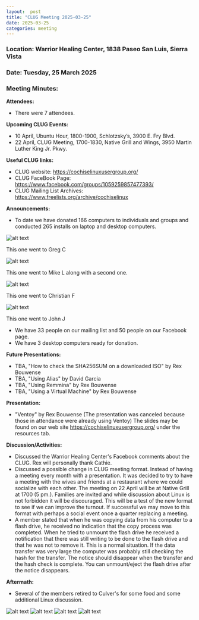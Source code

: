```yaml
---
layout:  post
title: "CLUG Meeting 2025-03-25"
date: 2025-03-25
categories: meeting
---
```


### Location: Warrior Healing Center, 1838 Paseo San Luis, Sierra Vista

### Date: Tuesday, 25 March 2025
### Meeting Minutes:

**Attendees:** 
 * There were 7 attendees.

**Upcoming CLUG Events:**
 * 10 April, Ubuntu Hour, 1800-1900, Schlotzsky’s, 3900 E. Fry Blvd.
 * 22 April, CLUG Meeting, 1700-1830, Native Grill and Wings, 3950 Martin Luther King Jr. Pkwy.

**Useful CLUG links:**
 * CLUG website:  https://cochiselinuxusergroup.org/
 * CLUG FaceBook Page:  https://www.facebook.com/groups/1059259857477393/
 * CLUG Mailing List Archives:  https://www.freelists.org/archive/cochiselinux

**Announcements:**
 * To date we have donated 166 computers to individuals and groups and conducted 265 installs on laptop and desktop computers.

![alt text](https://raw.githubusercontent.com/CochiseLinuxUsersGroup/CochiseLinuxUsersGroup.github.io/master/images2/rsz_gregchristwithcomputer.jpg)

This one went to Greg C

![alt text](https://raw.githubusercontent.com/CochiseLinuxUsersGroup/CochiseLinuxUsersGroup.github.io/master/images2/rsz_mike_lopez_with_computer.jpg)

This one went to Mike L along with a second one.

![alt text](https://raw.githubusercontent.com/CochiseLinuxUsersGroup/CochiseLinuxUsersGroup.github.io/master/images2/rsz_christian_flores_with_computer.jpg)

This one went to Christian F

![alt text](https://raw.githubusercontent.com/CochiseLinuxUsersGroup/CochiseLinuxUsersGroup.github.io/master/images2/rsz_john_james_with_computer.jpg)

This one went to John J

 * We have 33 people on our mailing list and 50 people on our Facebook page.
 * We have 3 desktop computers ready for donation.

**Future Presentations:**
 * TBA, "How to check the SHA256SUM on a downloaded ISO" by Rex Bouwense
 * TBA, "Using Alias" by David Garcia
 * TBA, "Using Remmina" by Rex Bouwense
 * TBA, "Using a Virtual Machine" by Rex Bouwense

**Presentation:**
 * "Ventoy" by Rex Bouwense (The presentation was canceled because those in attendance were already using Ventoy)  The slides may be found on our web site https://cochiselinuxusergroup.org/  under the resources tab. 

**Discussion/Activities:**
 * Discussed the Warrior Healing Center's Facebook comments about the CLUG.  Rex will personally thank Cathie.
 * Discussed a possible change in CLUG meeting format.  Instead of having a meeting every month with a presentation.  It was decided to try to have a meeting with the wives and friends at a restaurant where we could socialize with each other.  The meeting on 22 April will be at Native Grill at 1700 (5 pm.).  Families are invited and while discussion about Linux is not forbidden it will be discouraged.  This will be a test of the new format to see if we can improve the turnout.  If successful we may move to this format with perhaps a social event once a quarter replacing a meeting.
 * A member stated that when he was copying data from his computer to a flash drive, he received no indication that the copy process was completed. When he tried to unmount the flash drive he received a notification that there was still writing to be done to the flash drive and that he was not to remove it.  This is a normal situation.  If the data transfer was very large the computer was probably still checking the hash for the transfer.  The notice should disappear when the transfer and the hash check is complete.  You can unmount/eject the flash drive after the notice disappears.


**Aftermath:**
 * Several of the members retired to Culver's for some food and some additional Linux discussion.

![alt text](https://raw.githubusercontent.com/CochiseLinuxUsersGroup/CochiseLinuxUsersGroup.github.io/master/images2/rsz_clug_mtg_2025-03-25_1.jpg)
![alt text](https://raw.githubusercontent.com/CochiseLinuxUsersGroup/CochiseLinuxUsersGroup.github.io/master/images2/rsz_clug_mtg_2025-03-25_2.jpg)
![alt text](https://raw.githubusercontent.com/CochiseLinuxUsersGroup/CochiseLinuxUsersGroup.github.io/master/images2/rsz_clug_mtg_2025-03-25_3.jpg)
![alt text](https://raw.githubusercontent.com/CochiseLinuxUsersGroup/CochiseLinuxUsersGroup.github.io/master/images2/rsz_clug_mtg_2025-03-25_4.jpg)
